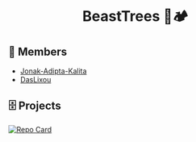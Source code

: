 <div align="center">

# BeastTrees 🌴🏕

</div>

## ️👦 Members

-	[Jonak-Adipta-Kalita](https://jonakadiptakalita.herokuapp.com/)
-	[DasLixou](https://github.com/DasLixou)

## 🗄️ Projects

[![Repo Card](https://github-readme-stats.vercel.app/api/pin/?username=BeastTrees&repo=leaf.js&theme=blue-green&show_owner=false)](https://github.com/BeastTrees/leaf.js)
